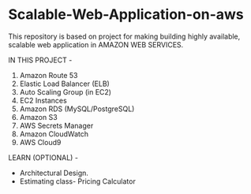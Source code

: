 # Scalable-Web-Application-on-aws
 This repository is based on project for making building highly available, scalable web application in AMAZON WEB SERVICES.

 IN THIS PROJECT - 
 1) Amazon  Route 53
 2) Elastic Load Balancer (ELB)
 3) Auto Scaling Group (in EC2)
 4) EC2 Instances
 5) Amazon RDS (MySQL/PostgreSQL)
 6) Amazon S3
 7) AWS Secrets Manager
 8) Amazon CloudWatch
 9) AWS Cloud9

LEARN (OPTIONAL) -
* Architectural Design.
* Estimating class- Pricing Calculator
